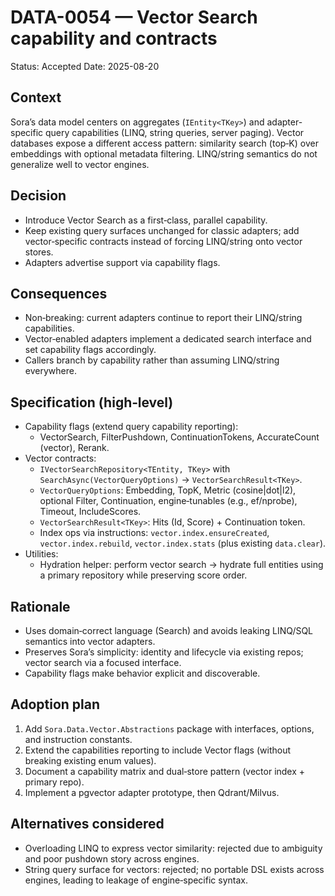 # DATA-0054 — Vector Search capability and contracts

Status: Accepted
Date: 2025-08-20

## Context

Sora’s data model centers on aggregates (`IEntity<TKey>`) and adapter-specific query capabilities (LINQ, string queries, server paging). Vector databases expose a different access pattern: similarity search (top‑K) over embeddings with optional metadata filtering. LINQ/string semantics do not generalize well to vector engines.

## Decision

- Introduce Vector Search as a first‑class, parallel capability.
- Keep existing query surfaces unchanged for classic adapters; add vector‑specific contracts instead of forcing LINQ/string onto vector stores.
- Adapters advertise support via capability flags.

## Consequences

- Non‑breaking: current adapters continue to report their LINQ/string capabilities.
- Vector‑enabled adapters implement a dedicated search interface and set capability flags accordingly.
- Callers branch by capability rather than assuming LINQ/string everywhere.

## Specification (high‑level)

- Capability flags (extend query capability reporting):
  - VectorSearch, FilterPushdown, ContinuationTokens, AccurateCount (vector), Rerank.
- Vector contracts:
  - `IVectorSearchRepository<TEntity, TKey>` with `SearchAsync(VectorQueryOptions)` → `VectorSearchResult<TKey>`.
  - `VectorQueryOptions`: Embedding, TopK, Metric (cosine|dot|l2), optional Filter, Continuation, engine‑tunables (e.g., ef/nprobe), Timeout, IncludeScores.
  - `VectorSearchResult<TKey>`: Hits (Id, Score) + Continuation token.
  - Index ops via instructions: `vector.index.ensureCreated`, `vector.index.rebuild`, `vector.index.stats` (plus existing `data.clear`).
- Utilities:
  - Hydration helper: perform vector search → hydrate full entities using a primary repository while preserving score order.

## Rationale

- Uses domain‑correct language (Search) and avoids leaking LINQ/SQL semantics into vector adapters.
- Preserves Sora’s simplicity: identity and lifecycle via existing repos; vector search via a focused interface.
- Capability flags make behavior explicit and discoverable.

## Adoption plan

1. Add `Sora.Data.Vector.Abstractions` package with interfaces, options, and instruction constants.
2. Extend the capabilities reporting to include Vector flags (without breaking existing enum values).
3. Document a capability matrix and dual‑store pattern (vector index + primary repo).
4. Implement a pgvector adapter prototype, then Qdrant/Milvus.

## Alternatives considered

- Overloading LINQ to express vector similarity: rejected due to ambiguity and poor pushdown story across engines.
- String query surface for vectors: rejected; no portable DSL exists across engines, leading to leakage of engine‑specific syntax.
